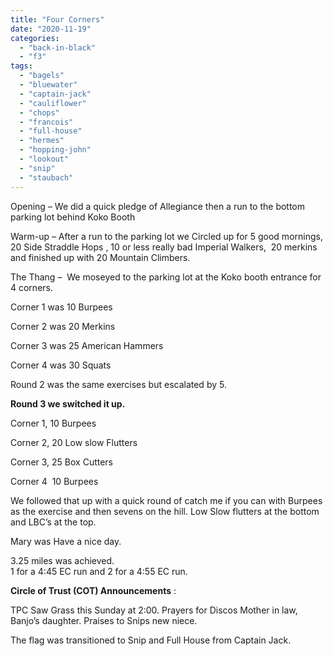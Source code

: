```yaml
---
title: "Four Corners"
date: "2020-11-19"
categories: 
  - "back-in-black"
  - "f3"
tags: 
  - "bagels"
  - "bluewater"
  - "captain-jack"
  - "cauliflower"
  - "chops"
  - "francois"
  - "full-house"
  - "hermes"
  - "hopping-john"
  - "lookout"
  - "snip"
  - "staubach"
---
```


Opening – We did a quick pledge of Allegiance then a run to the bottom parking lot behind Koko Booth

  
Warm-up – After a run to the parking lot we Circled up for 5 good mornings, 20 Side Straddle Hops , 10 or less really bad Imperial Walkers,  20 merkins and finished up with 20 Mountain Climbers.  

The Thang –  We moseyed to the parking lot at the Koko booth entrance for 4 corners.

Corner 1 was 10 Burpees

Corner 2 was 20 Merkins

Corner 3 was 25 American Hammers

Corner 4 was 30 Squats

Round 2 was the same exercises but escalated by 5.

**Round 3 we switched it up.** 

Corner 1, 10 Burpees

Corner 2, 20 Low slow Flutters

Corner 3, 25 Box Cutters

Corner 4  10 Burpees  

We followed that up with a quick round of catch me if you can with Burpees as the exercise and then sevens on the hill. Low Slow flutters at the bottom and LBC’s at the top.    

Mary was Have a nice day. 

3.25 miles was achieved.  
1 for a 4:45 EC run and 2 for a 4:55 EC run.  

**Circle of Trust (COT) Announcements** :

TPC Saw Grass this Sunday at 2:00. Prayers for Discos Mother in law, Banjo’s daughter. Praises to Snips new niece. 

The flag was transitioned to Snip and Full House from Captain Jack.

